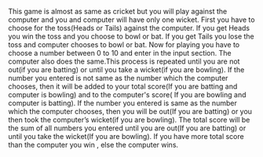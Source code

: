This game is almost as same as cricket but you will play against the computer and you and computer will have only one wicket.
First you have to choose for the toss(Heads or Tails) against the computer.
If you get Heads you win the toss and you choose to bowl or bat.
If you get Tails you lose the toss and computer chooses to bowl or bat.
Now for playing you have to choose a number between 0 to 10 and enter in the input section. The computer also does the same.This process is repeated until you are not out(if you are batting) or until you take a wicket(if you are bowling).
If the number you entered is not same as the number which the computer chooses, then it will be added to your total score(If you are batting and computer is bowling) and to the    computer's score( If you are bowling and computer is batting).
If the number you entered is same as the number which the computer chooses, then you will be out(If you are batting) or you then took the computer’s wicket(if you are bowling).
The total score will be the sum of all numbers you entered until you are out(If you are batting) or until you take the wicket(If you are bowling).
If you have more total score than the computer you win , else the computer wins.
